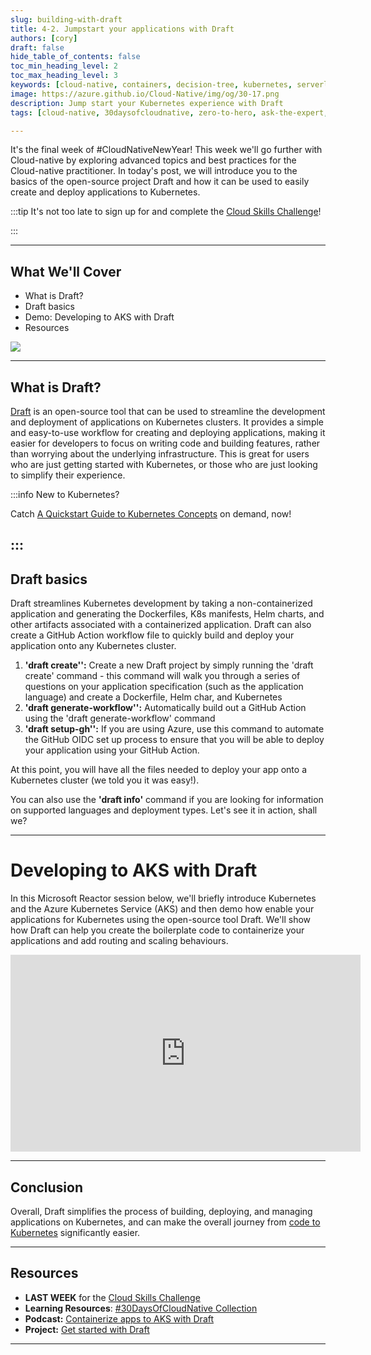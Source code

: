 ```yaml
---
slug: building-with-draft
title: 4-2. Jumpstart your applications with Draft
authors: [cory]
draft: false
hide_table_of_contents: false
toc_min_heading_level: 2
toc_max_heading_level: 3
keywords: [cloud-native, containers, decision-tree, kubernetes, serverless, microservices]
image: https://azure.github.io/Cloud-Native/img/og/30-17.png
description: Jump start your Kubernetes experience with Draft
tags: [cloud-native, 30daysofcloudnative, zero-to-hero, ask-the-expert, azure-kubernetes-service]

---
```


<head>
  <meta name="twitter:url" 
    content="https://azure.github.io/Cloud-Native/cnny-2023/building-with-draft" />
  <meta name="twitter:title" 
    content="Jumpstart your applications with Draft" />
  <meta name="twitter:description" 
    content="Jump start your Kubernetes experience with Draft" />
  <meta name="twitter:image" 
    content="https://azure.github.io/Cloud-Native/img/og/30-17.png" />
  <meta name="twitter:card" content="summary_large_image" />
  <meta name="twitter:creator" 
    content="@cksimming" />
  <meta name="twitter:site" content="@AzureAdvocates" /> 
  <link rel="canonical" 
    href="https://azure.github.io/Cloud-Native/cnny-2023/building-with-draft" />
</head>

It's the final week of #CloudNativeNewYear! This week we'll go further with Cloud-native by exploring advanced topics and best practices for the Cloud-native practitioner. In today's post, we will introduce you to the basics of the open-source project Draft and how it can be used to easily create and deploy applications to Kubernetes. 

:::tip It's not too late to sign up for and complete the [Cloud Skills Challenge](https://aka.ms/CNNY/Challenge)!

:::

---

## What We'll Cover
* What is Draft? 
* Draft basics
* Demo: Developing to AKS with Draft
* Resources

![](./../../static/img/cnny23/hero-banner.png)

--- 
## What is Draft? 

[Draft](https://github.com/azure/draft) is an open-source tool that can be used to streamline the development and deployment of applications on Kubernetes clusters. It provides a simple and easy-to-use workflow for creating and deploying applications, making it easier for developers to focus on writing code and building features, rather than worrying about the underlying infrastructure. This is great for users who are just getting started with Kubernetes, or those who are just looking to simplify their experience.

:::info New to Kubernetes?

Catch [A Quickstart Guide to Kubernetes Concepts](https://info.microsoft.com/ww-ondemand-a-quickstart-guide-to-kubernetes-concepts.html?lcid=en-us) on demand, now!

:::
---
## Draft basics

Draft streamlines Kubernetes development by taking a non-containerized application and generating the Dockerfiles, K8s manifests, Helm charts, and other artifacts associated with a containerized application. Draft can also create a GitHub Action workflow file to quickly build and deploy your application onto any Kubernetes cluster.

1.	**'draft create'':** Create a new Draft project by simply running the 'draft create' command - this command will walk you through a series of questions on your application specification (such as the application language) and create a Dockerfile, Helm char, and Kubernetes 
2.	**'draft generate-workflow'':** Automatically build out a GitHub Action using the 'draft generate-workflow' command
3.	**'draft setup-gh'':** If you are using Azure, use this command to automate the GitHub OIDC set up process to ensure that you will be able to deploy your application using your GitHub Action. 

At this point, you will have all the files needed to deploy your app onto a Kubernetes cluster (we told you it was easy!).

You can also use the **'draft info'** command if you are looking for information on supported languages and deployment types. Let's see it in action, shall we? 

---
# Developing to AKS with Draft

In this Microsoft Reactor session below, we'll briefly introduce Kubernetes and the Azure Kubernetes Service (AKS) and then demo how enable your applications for Kubernetes using the open-source tool Draft. We'll show how Draft can help you create the boilerplate code to containerize your applications and add routing and scaling behaviours. 

<iframe width="560" height="315" src="https://www.youtube.com/embed/XDm2dqxGcvo" title="YouTube video player" frameborder="0" allow="accelerometer; autoplay; clipboard-write; encrypted-media; gyroscope; picture-in-picture; web-share" allowfullscreen></iframe>

---
## Conclusion

Overall, Draft simplifies the process of building, deploying, and managing applications on Kubernetes, and can make the overall journey from [code to Kubernetes](https://techcommunity.microsoft.com/t5/apps-on-azure-blog/code-to-cloud-with-azure-kubernetes-service-aks/ba-p/3669916_) significantly easier. 

___

## Resources
* **LAST WEEK** for the [Cloud Skills Challenge](https://aka.ms/Challenge)
* **Learning Resources**: [#30DaysOfCloudNative Collection](https://aka.ms/CNNY/collection)
* **Podcast:** [Containerize apps to AKS with Draft](https://www.youtube.com/watch?v=3RIulCcDet0)
* **Project:** [Get started with Draft](https://github.com/azure/draft)

---
